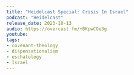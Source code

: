 ```yaml
---
title: "Heidelcast Special: Crisis In Israel"
podcast: "Heidelcast"
release_date: 2023-10-13
audio: https://overcast.fm/+BKpwCOe3g
youtube: 
tags: 
- covenant-theology
- dispensationalism
- eschatology
- Israel
---
```

